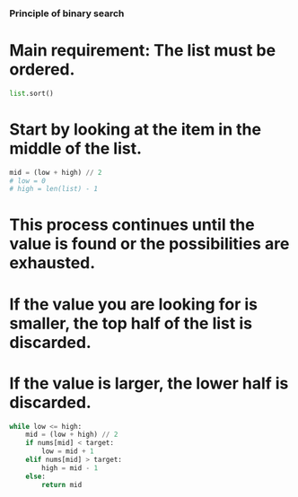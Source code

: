 ### Principle of binary search
# Main requirement: The list must be ordered.

```python
list.sort()
```

# Start by looking at the item in the **middle of the list**.
```python
mid = (low + high) // 2  
# low = 0
# high = len(list) - 1
```
# This process continues until the value is found or the possibilities are exhausted.
# If the value you are looking for is smaller, the top half of the list is discarded.
# If the value is larger, the lower half is discarded.
```python
while low <= high:
    mid = (low + high) // 2 
    if nums[mid] < target:
        low = mid + 1
    elif nums[mid] > target:
        high = mid - 1 
    else:
        return mid
```





